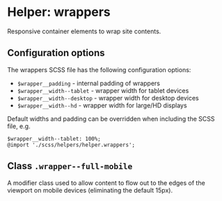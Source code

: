 # Helper: wrappers

Responsive container elements to wrap site contents.

## Configuration options

The wrappers SCSS file has the following configuration options:

* `$wrapper__padding` - internal padding of wrappers
* `$wrapper__width--tablet` - wrapper width for tablet devices
* `$wrapper__width--desktop` - wrapper width for desktop devices
* `$wrapper__width--hd` - wrapper width for large/HD displays

Default widths and padding can be overridden when including the SCSS file, e.g.

    $wrapper__width--tablet: 100%;
    @import './scss/helpers/helper.wrappers';

## Class `.wrapper--full-mobile`

A modifier class used to allow content to flow out to the edges of the viewport on mobile devices (eliminating the default 15px).

